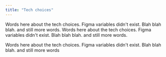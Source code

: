 ```yaml
---
title: "Tech choices"
---
```


Words here about the tech choices. Figma variables didn't exist. Blah blah blah. and still more words. Words here about the tech choices. Figma variables didn't exist. Blah blah blah. and still more words.

Words here about the tech choices. Figma variables didn't exist. Blah blah blah. and still more words